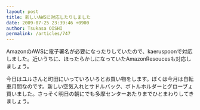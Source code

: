 ```yaml
---
layout: post
title: 新しいAWSに対応したりしました
date: 2009-07-25 23:39:46 +0900
author: Tsukasa OISHI
permalink: /articles/747
---
```



AmazonのAWSに電子署名が必要になったりしていたので、kaeruspoonで対応しました。近いうちに、ほったらかしになっていたAmazonResoucesも対応しましょう。  

今日はユルさんと町田にいっていろいろとお買い物をします。ぼくは今月は自転車月間なのです。新しい空気入れとサドルバック、ボトルホルダーとグローブょ買いました。さっそく明日の朝にでも多摩センターあたりまでひとまわりしてきましょう。  

